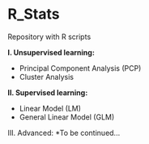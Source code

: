 # R_Stats
Repository with R scripts

**I. Unsupervised learning:**
- Principal Component Analysis (PCP)
- Cluster Analysis

**II. Supervised learning:**
- Linear Model (LM)
- General Linear Model (GLM)

III. Advanced:
*To be continued...
